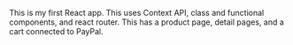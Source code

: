 This is my first React app. This uses Context API, class and functional components, and react router. This has a product page, detail pages, and a cart connected to PayPal.
